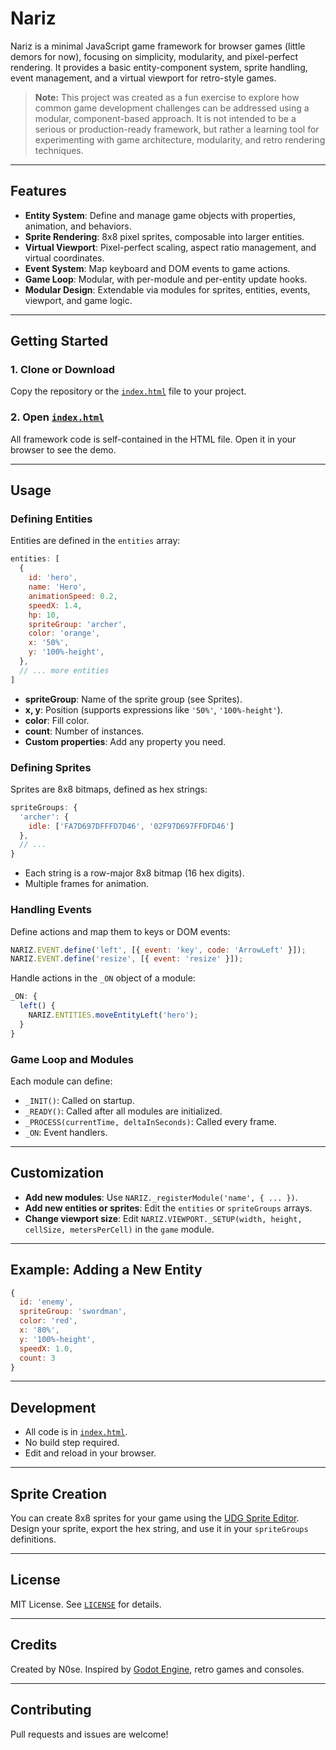 # Nariz

Nariz is a minimal JavaScript game framework for browser games (little demors for now), focusing on simplicity, modularity, and pixel-perfect rendering. It provides a basic entity-component system, sprite handling, event management, and a virtual viewport for retro-style games.


> **Note:** This project was created as a fun exercise to explore how common game development challenges can be addressed using a modular, component-based approach. It is not intended to be a serious or production-ready framework, but rather a learning tool for experimenting with game architecture, modularity, and retro rendering techniques.

---

## Features

- **Entity System**: Define and manage game objects with properties, animation, and behaviors.
- **Sprite Rendering**: 8x8 pixel sprites, composable into larger entities.
- **Virtual Viewport**: Pixel-perfect scaling, aspect ratio management, and virtual coordinates.
- **Event System**: Map keyboard and DOM events to game actions.
- **Game Loop**: Modular, with per-module and per-entity update hooks.
- **Modular Design**: Extendable via modules for sprites, entities, events, viewport, and game logic.

---

## Getting Started

### 1. Clone or Download

Copy the repository or the [`index.html`](index.html ) file to your project.

### 2. Open [`index.html`](index.html )

All framework code is self-contained in the HTML file. Open it in your browser to see the demo.

---

## Usage

### Defining Entities

Entities are defined in the `entities` array:

```js
entities: [
  {
    id: 'hero',
    name: 'Hero',
    animationSpeed: 0.2,
    speedX: 1.4,
    hp: 10,
    spriteGroup: 'archer',
    color: 'orange',
    x: '50%',
    y: '100%-height',
  },
  // ... more entities
]
```

- **spriteGroup**: Name of the sprite group (see Sprites).
- **x, y**: Position (supports expressions like `'50%'`, `'100%-height'`).
- **color**: Fill color.
- **count**: Number of instances.
- **Custom properties**: Add any property you need.

### Defining Sprites

Sprites are 8x8 bitmaps, defined as hex strings:

```js
spriteGroups: {
  'archer': {
    idle: ['FA7D697DFFFD7D46', '02F97D697FFDFD46']
  },
  // ...
}
```

- Each string is a row-major 8x8 bitmap (16 hex digits).
- Multiple frames for animation.

### Handling Events

Define actions and map them to keys or DOM events:

```js
NARIZ.EVENT.define('left', [{ event: 'key', code: 'ArrowLeft' }]);
NARIZ.EVENT.define('resize', [{ event: 'resize' }]);
```

Handle actions in the `_ON` object of a module:

```js
_ON: {
  left() {
    NARIZ.ENTITIES.moveEntityLeft('hero');
  }
}
```

### Game Loop and Modules

Each module can define:

- `_INIT()`: Called on startup.
- `_READY()`: Called after all modules are initialized.
- `_PROCESS(currentTime, deltaInSeconds)`: Called every frame.
- `_ON`: Event handlers.

---

## Customization

- **Add new modules**: Use `NARIZ._registerModule('name', { ... })`.
- **Add new entities or sprites**: Edit the `entities` or `spriteGroups` arrays.
- **Change viewport size**: Edit `NARIZ.VIEWPORT._SETUP(width, height, cellSize, metersPerCell)` in the `game` module.

---

## Example: Adding a New Entity

```js
{
  id: 'enemy',
  spriteGroup: 'swordman',
  color: 'red',
  x: '80%',
  y: '100%-height',
  speedX: 1.0,
  count: 3
}
```

---

## Development

- All code is in [`index.html`](index.html ).
- No build step required.
- Edit and reload in your browser.

---

## Sprite Creation

You can create 8x8 sprites for your game using the [UDG Sprite Editor](https://www.sebastian.it/udg). Design your sprite, export the hex string, and use it in your `spriteGroups` definitions.

---

## License

MIT License. See [`LICENSE`](LICENSE ) for details.

---

## Credits

Created by N0se. Inspired by [Godot Engine](https://godotengine.org/), retro games and consoles.

---

## Contributing

Pull requests and issues are welcome!
